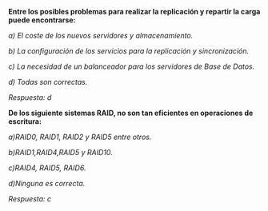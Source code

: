 **Entre los posibles problemas para realizar la replicación y repartir la carga puede encontrarse:**

*a) El coste de los nuevos servidores y almacenamiento.*

*b) La configuración de los servicios para la replicación y sincronización.*

*c) La necesidad de un balanceador para los servidores de Base de Datos.*

*d) Todas son correctas.*

*Respuesta: d*

**De los siguiente sistemas RAID, no son tan eficientes en operaciones de escritura:**

*a)RAID0, RAID1, RAID2 y RAID5 entre otros.*

*b)RAID1,RAID4,RAID5 y RAID10.*

*c)RAID4, RAID5, RAID6.*

*d)Ninguna es correcta.*

*Respuesta: c*
